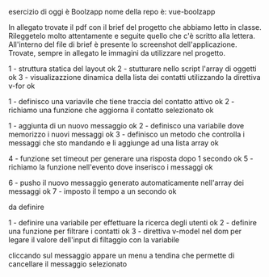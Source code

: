 esercizio di oggi è Boolzapp
nome della repo è: vue-boolzapp


In allegato trovate il pdf con il brief del progetto che abbiamo letto in classe. Rileggetelo molto attentamente e seguite quello che c'è scritto alla lettera. All'interno del file di brief è presente lo screenshot dell'applicazione. Trovate, sempre in allegato le immagini da utilizzare nel progetto.


<!-- MILESTONE 1 -->
1 - struttura statica del layout   ok
2 - stutturare nello script l'array di oggetti  ok
3 - visualizazzione dinamica della lista dei contatti utilizzando la direttiva v-for  ok

<!-- MILESTONE 2 -->
1 - definisco una variavile che tiene traccia del contatto attivo  ok
2 - richiamo una funzione che aggiorna il contatto selezionato  ok

<!-- MILSTONE 3 -->
1 - aggiunta di un nuovo messaggio   ok
2 - definisco una variabile dove memorizzo i nuovi messaggi  ok
3 - definisco un metodo che controlla i messaggi che sto mandando e li aggiunge ad una lista array  ok

4 - funzione set timeout per generare una risposta dopo 1 secondo  ok
5 - richiamo la funzione nell'evento dove inserisco i messaggi  ok

6 - pusho il nuovo messaggio generato automaticamente nell'array dei messaggi ok
7 - imposto il tempo a un secondo  ok

<!-- MILSTONE 4 -->  da definire

1 - definire una variabile per effettuare la ricerca degli utenti ok
2 - definire una funzione per filtrare i contatti ok
3 - direttiva v-model nel dom per legare il valore dell'input di filtaggio con la variabile







<!-- MILSTONE 5 OPZIONALE -->


cliccando sul messaggio appare un menu a tendina che
permette di cancellare il messaggio selezionato







<!-- prove -->
<!-- .......generare un array di risposte automatiche..... e far si che queste vegano generate a random dopo un secondo......???? -->

<!-- 1 - genero un array di risposte random
2 - funzione arrow a tempo 
3 - variabile risposte random che richiama l'array di risposte random
4 - libreria math che genera a random una delle risposte nell.arrai
5 - devo scorrere l'indice dell'array di rispste random 
6 - puhs delle risposte a random nell'array dei messaggi  -->

